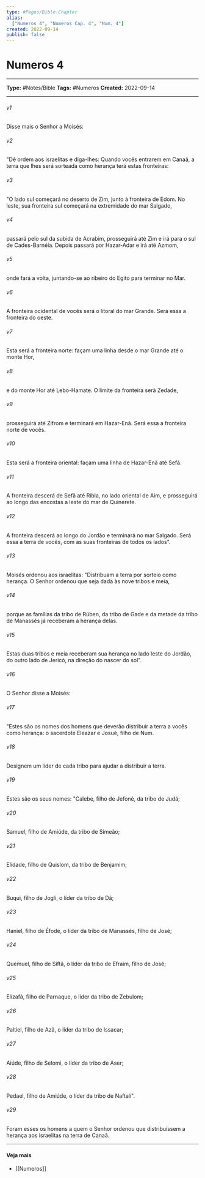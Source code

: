 ```yaml
---
type: #Pages/Bible-Chapter
alias:
  ["Numeros 4", "Numeros Cap. 4", "Num. 4"]
created: 2022-09-14
publish: false
---
```


# Numeros 4

---

**Type:** #Notes/Bible
**Tags:** #Numeros
**Created:** 2022-09-14

---

###### v1
Disse mais o Senhor a Moisés:
###### v2
"Dê ordem aos israelitas e diga-lhes: Quando vocês entrarem em Canaã, a terra que lhes será sorteada como herança terá estas fronteiras:
###### v3
"O lado sul começará no deserto de Zim, junto à fronteira de Edom. No leste, sua fronteira sul começará na extremidade do mar Salgado,
###### v4
passará pelo sul da subida de Acrabim, prosseguirá até Zim e irá para o sul de Cades-Barnéia. Depois passará por Hazar-Adar e irá até Azmom,
###### v5
onde fará a volta, juntando-se ao ribeiro do Egito para terminar no Mar.
###### v6
A fronteira ocidental de vocês será o litoral do mar Grande. Será essa a fronteira do oeste.
###### v7
Esta será a fronteira norte: façam uma linha desde o mar Grande até o monte Hor,
###### v8
e do monte Hor até Lebo-Hamate. O limite da fronteira será Zedade,
###### v9
prosseguirá até Zifrom e terminará em Hazar-Enã. Será essa a fronteira norte de vocês.
###### v10
Esta será a fronteira oriental: façam uma linha de Hazar-Enã até Sefã.
###### v11
A fronteira descerá de Sefã até Ribla, no lado oriental de Aim, e prosseguirá ao longo das encostas a leste do mar de Quinerete.
###### v12
A fronteira descerá ao longo do Jordão e terminará no mar Salgado. Será essa a terra de vocês, com as suas fronteiras de todos os lados".
###### v13
Moisés ordenou aos israelitas: "Distribuam a terra por sorteio como herança. O Senhor ordenou que seja dada às nove tribos e meia,
###### v14
porque as famílias da tribo de Rúben, da tribo de Gade e da metade da tribo de Manassés já receberam a herança delas.
###### v15
Estas duas tribos e meia receberam sua herança no lado leste do Jordão, do outro lado de Jericó, na direção do nascer do sol".
###### v16
O Senhor disse a Moisés:
###### v17
"Estes são os nomes dos homens que deverão distribuir a terra a vocês como herança: o sacerdote Eleazar e Josué, filho de Num.
###### v18
Designem um líder de cada tribo para ajudar a distribuir a terra.
###### v19
Estes são os seus nomes: "Calebe, filho de Jefoné, da tribo de Judá;
###### v20
Samuel, filho de Amiúde, da tribo de Simeão;
###### v21
Elidade, filho de Quislom, da tribo de Benjamim;
###### v22
Buqui, filho de Jogli, o líder da tribo de Dã;
###### v23
Haniel, filho de Éfode, o líder da tribo de Manassés, filho de José;
###### v24
Quemuel, filho de Siftã, o líder da tribo de Efraim, filho de José;
###### v25
Elizafã, filho de Parnaque, o líder da tribo de Zebulom;
###### v26
Paltiel, filho de Azã, o líder da tribo de Issacar;
###### v27
Aiúde, filho de Selomi, o líder da tribo de Aser;
###### v28
Pedael, filho de Amiúde, o líder da tribo de Naftali".
###### v29
Foram esses os homens a quem o Senhor ordenou que distribuíssem a herança aos israelitas na terra de Canaã.


---

#### Veja mais

- [[Numeros]]
